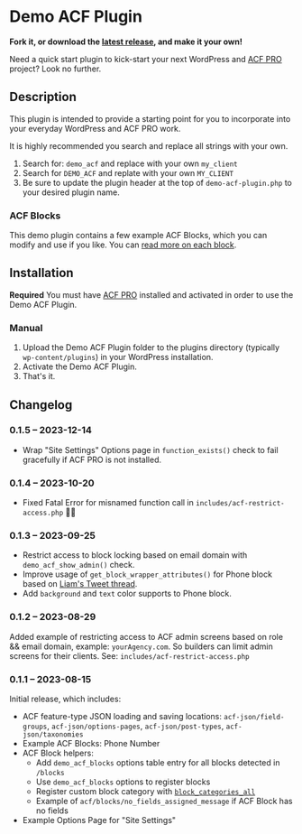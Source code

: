 # Demo ACF Plugin

__Fork it, or download the [latest release](https://github.com/colorful-tones/Demo-ACF-Plugin/releases), and make it your own!__

Need a quick start plugin to kick-start your next WordPress and [ACF PRO](https://advancedcustomfields.com) project? Look no further.

## Description

This plugin is intended to provide a starting point for you to incorporate into your everyday WordPress and ACF PRO work.

It is highly recommended you search and replace all strings with your own.

1. Search for: `demo_acf` and replace with your own `my_client`
2. Search for `DEMO_ACF` and replate with your own `MY_CLIENT`
3. Be sure to update the plugin header at the top of `demo-acf-plugin.php` to your desired plugin name.

### ACF Blocks

This demo plugin contains a few example ACF Blocks, which you can modify and use if you like. You can [read more on each block](blocks/README.md).

## Installation

__Required__ You must have [ACF PRO](https://https://www.advancedcustomfields.com/pro/) installed and activated in order to use the Demo ACF Plugin.

### Manual

1. Upload the Demo ACF Plugin folder to the plugins directory (typically `wp-content/plugins`) in your WordPress installation.
2. Activate the Demo ACF Plugin.
3. That's it.

## Changelog

### 0.1.5 – 2023-12-14

- Wrap "Site Settings" Options page in `function_exists()` check to fail gracefully if ACF PRO is not installed.

### 0.1.4 – 2023-10-20

- Fixed Fatal Error for misnamed function call in `includes/acf-restrict-access.php` 🤦‍♂️

### 0.1.3 – 2023-09-25

- Restrict access to block locking based on email domain with `demo_acf_show_admin()` check.
- Improve usage of `get_block_wrapper_attributes()` for Phone block based on [Liam's Tweet thread](https://x.com/lgladdy/status/170011422420935dd).
- Add `background` and `text` color supports to Phone block.

### 0.1.2 – 2023-08-29

Added example of restricting access to ACF admin screens based on role && email domain, example: `yourAgency.com`. So builders can limit admin screens for their clients. See: `includes/acf-restrict-access.php`

### 0.1.1 – 2023-08-15

Initial release, which includes:

- ACF feature-type JSON loading and saving locations: `acf-json/field-groups`, `acf-json/options-pages`, `acf-json/post-types`, `acf-json/taxonomies`
- Example ACF Blocks: Phone Number
- ACF Block helpers:
  - Add `demo_acf_blocks` options table entry for all blocks detected in `/blocks`
  - Use `demo_acf_blocks` options to register blocks
  - Register custom block category with [`block_categories_all`](https://developer.wordpress.org/reference/hooks/block_categories_all/)
  - Example of `acf/blocks/no_fields_assigned_message` if ACF Block has no fields
- Example Options Page for "Site Settings"
